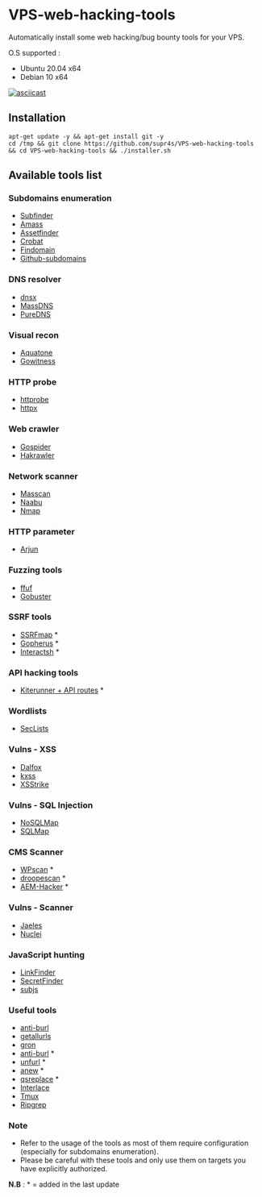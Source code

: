 # VPS-web-hacking-tools

Automatically install some web hacking/bug bounty tools for your VPS.

O.S supported : 

- Ubuntu 20.04 x64
- Debian 10 x64


[![asciicast](https://asciinema.org/a/ZjvDJJ6ZJsQvk4tuUbplaTf8a.svg)](https://asciinema.org/a/ZjvDJJ6ZJsQvk4tuUbplaTf8a)



## Installation 

```
apt-get update -y && apt-get install git -y
cd /tmp && git clone https://github.com/supr4s/VPS-web-hacking-tools && cd VPS-web-hacking-tools && ./installer.sh
```

## Available tools list

### Subdomains enumeration

- [Subfinder](https://github.com/projectdiscovery/subfinder)
- [Amass](https://github.com/OWASP/Amass)
- [Assetfinder](https://github.com/tomnomnom/assetfinder)
- [Crobat](https://github.com/Cgboal/SonarSearch)
- [Findomain](https://github.com/Findomain/Findomain)
- [Github-subdomains](https://github.com/gwen001/github-subdomains)

### DNS resolver

- [dnsx](https://github.com/projectdiscovery/dnsx)
- [MassDNS](https://github.com/blechschmidt/massdns)
- [PureDNS](https://github.com/d3mondev/puredns)

### Visual recon

- [Aquatone](https://github.com/michenriksen/aquatone)
- [Gowitness](https://github.com/sensepost/gowitness)

### HTTP probe

- [httprobe](https://github.com/tomnomnom/httprobe)
- [httpx](https://github.com/projectdiscovery/httpx)

### Web crawler

- [Gospider](https://github.com/jaeles-project/gospider)
- [Hakrawler](https://github.com/hakluke/hakrawler)

### Network scanner

- [Masscan](https://github.com/robertdavidgraham/masscan)
- [Naabu](https://github.com/projectdiscovery/naabu)
- [Nmap](https://nmap.org/)

### HTTP parameter

- [Arjun](https://github.com/s0md3v/Arjun)

### Fuzzing tools

- [ffuf](https://github.com/ffuf/ffuf)
- [Gobuster](https://github.com/OJ/gobuster)

### SSRF tools

- [SSRFmap](https://github.com/swisskyrepo/SSRFmap) *
- [Gopherus](https://github.com/tarunkant/Gopherus) *
- [Interactsh](https://github.com/projectdiscovery/interactsh) *

### API hacking tools

- [Kiterunner + API routes](https://github.com/assetnote/kiterunner) *

### Wordlists

- [SecLists](https://github.com/danielmiessler/SecLists)

### Vulns - XSS

- [Dalfox](https://github.com/hahwul/dalfox)
- [kxss](https://github.com/tomnomnom/hacks/tree/master/kxss)
- [XSStrike](https://github.com/s0md3v/XSStrike)

### Vulns - SQL Injection

- [NoSQLMap](https://github.com/codingo/NoSQLMap)
- [SQLMap](https://github.com/sqlmapproject/sqlmap)

### CMS Scanner

- [WPscan](https://github.com/wpscanteam/wpscan) *
- [droopescan](https://github.com/droope/droopescan) *
- [AEM-Hacker](https://github.com/0ang3el/aem-hacker) *

### Vulns - Scanner

- [Jaeles](https://github.com/jaeles-project/jaeles)
- [Nuclei](https://github.com/projectdiscovery/nuclei)

### JavaScript hunting

- [LinkFinder](https://github.com/GerbenJavado/LinkFinder)
- [SecretFinder](https://github.com/m4ll0k/SecretFinder)
- [subjs](https://github.com/lc/subjs)

### Useful tools

- [anti-burl](https://github.com/tomnomnom/hacks/tree/master/anti-burl)
- [getallurls](https://github.com/lc/hacks/tree/master/getallurls)
- [gron](https://github.com/tomnomnom/gron)
- [anti-burl](https://github.com/tomnomnom/hacks/tree/master/anti-burl) *
- [unfurl](https://github.com/tomnomnom/unfurl) *
- [anew](https://github.com/tomnomnom/anew) *
- [qsreplace](https://github.com/tomnomnom/qsreplace) *
- [Interlace](https://github.com/codingo/Interlace)
- [Tmux](https://github.com/tmux/tmux)
- [Ripgrep](https://github.com/BurntSushi/ripgrep)

### Note

- Refer to the usage of the tools as most of them require configuration (especially for subdomains enumeration).
- Please be careful with these tools and only use them on targets you have explicitly authorized.

**N.B** : * = added in the last update
